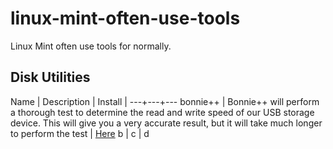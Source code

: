 # linux-mint-often-use-tools

Linux Mint often use tools for normally.

## Disk Utilities
Name | Description | Install |
---+---+---
bonnie++ | Bonnie++ will perform a thorough test to determine the read and write speed of our USB storage device. This will give you a very accurate result, but it will take much longer to perform the test | [Here](#diskutil-how2inst)
b | c | d 


